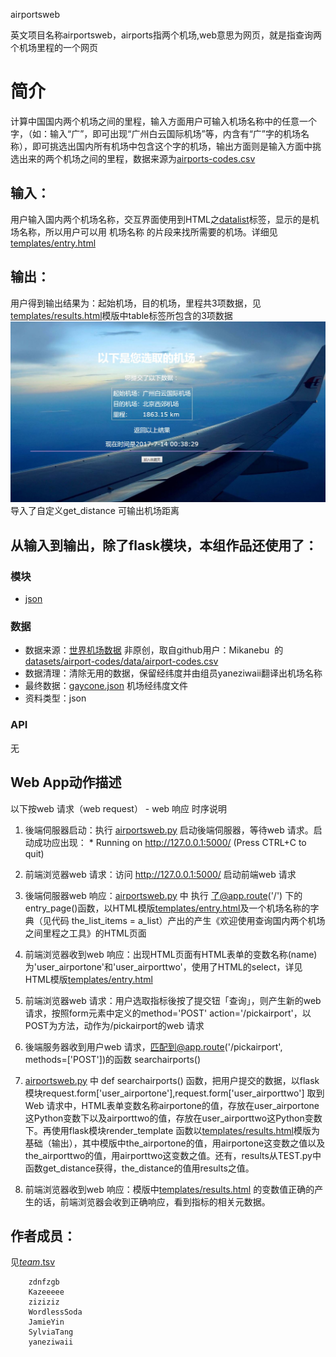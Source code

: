 airportsweb

英文项目名称airportsweb，airports指两个机场,web意思为网页，就是指查询两个机场里程的一个网页


# 简介 
计算中国国内两个机场之间的里程，输入方面用户可输入机场名称中的任意一个字，（如：输入“广”，即可出现“广州白云国际机场”等，内含有“广”字的机场名称），即可挑选出国内所有机场中包含这个字的机场，输出方面则是输入方面中挑选出来的两个机场之间的里程，数据来源为[airports-codes.csv](https://github.com/datasets/airport-codes/tree/master/data)



## 输入：
用户输入国内两个机场名称，交互界面使用到HTML之[datalist](http://www.w3school.com.cn/tags/tag_select.asp)标签，显示的是机场名称，所以用户可以用 机场名称 的片段来找所需要的机场。详细见[templates/entry.html](https://github.com/SylviaTang/nfu_newmedia_python/blob/master/airportsweb/templates/entry.html)
## 输出：
用户得到输出结果为：起始机场，目的机场，里程共3项数据，见[templates/results.html](https://github.com/SylviaTang/nfu_newmedia_python/blob/master/airportsweb/templates/results.html)模版中table标签所包含的3项数据![输出](输出.JPG) 导入了自定义get_distance 可输出机场距离
## 从输入到输出，除了flask模块，本组作品还使用了：
### 模块
* [json](http://www.json.org/)
### 数据
* 数据来源：[世界机场数据](https://github.com/datasets/airport-codes/blob/master/data/airport-codes.csv) 非原创，取自github用户：Mikanebu  的[datasets/airport-codes/data/airport-codes.csv](https://github.com/datasets/airport-codes/blob/master/data)
* 数据清理：清除无用的数据，保留经纬度并由组员yaneziwaii翻译出机场名称
* 最终数据：[gaycone.json](https://github.com/SylviaTang/nfu_newmedia_python/blob/master/airportsweb/data/gaycone.json) 机场经纬度文件
* 资料类型：json
### API
无

## Web App动作描述

以下按web 请求（web request） - web 响应 时序说明

1. 後端伺服器启动：执行 [airportsweb.py](airportsweb.py) 启动後端伺服器，等待web 请求。启动成功应出现：  * Running on http://127.0.0.1:5000/ (Press CTRL+C to quit)

2. 前端浏览器web 请求：访问 http://127.0.0.1:5000/ 启动前端web 请求

3. 後端伺服器web 响应：[airportsweb.py](airportsweb.py) 中 执行 了@app.route('/') 下的 entry_page()函数，以HTML模版[templates/entry.html](templates/entry.html)及一个机场名称的字典（见代码 the_list_items = a_list）产出的产生《欢迎使用查询国内两个机场之间里程之工具》的HTML页面

4. 前端浏览器收到web 响应：出现HTML页面有HTML表单的变数名称(name)为'user_airportone'和'user_airporttwo'，使用了HTML的select，详见HTML模版[templates/entry.html](templates/entry.html)

5. 前端浏览器web 请求：用户选取指标後按了提交钮「查询」，则产生新的web 请求，按照form元素中定义的method='POST' action='/pickairport'，以POST为方法，动作为/pickairport的web 请求

6. 後端服务器收到用户web 请求，匹配到@app.route('/pickairport', methods=['POST'])的函数 searchairports() 

7. [airportsweb.py](airportsweb.py) 中 def searchairports() 函数，把用户提交的数据，以flask 模块request.form['user_airportone'],request.form['user_airporttwo']	取到Web 请求中，HTML表单变数名称airportone的值，存放在user_airportone这Python变数下以及airporttwo的值，存放在user_airporttwo这Python变数下。再使用flask模块render_template 函数以[templates/results.html](templates/results.html)模版为基础（输出），其中模版中the_airportone的值，用airportone这变数之值以及the_airporttwo的值，用airporttwo这变数之值。还有，results从TEST.py中函数get_distance获得，the_distance的值用results之值。

8. 前端浏览器收到web 响应：模版中[templates/results.html](templates/results.html) 的变数值正确的产生的话，前端浏览器会收到正确响应，看到指标的相关元数据。

## 作者成员：
见[_team_.tsv](_team_/_team_.tsv)


		zdnfzgb
		Kazeeeee
		ziziziz
		WordlessSoda
		JamieYin
		SylviaTang
		yaneziwaii

